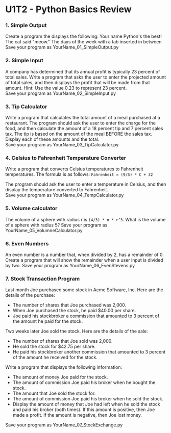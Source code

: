 # U1T2 - Python Basics Review

### 1. Simple Output
Create a program the displays the following:
Your name
Python's the best!
The cat said "meow."
The days of the week with a tab inserted in between  
Save your program as YourName_01_SimpleOutput.py

### 2. Simple Input
A company has determined that its annual profit is typically 23 percent of total sales. Write
a program that asks the user to enter the projected amount of total sales, and then displays
the profit that will be made from that amount.
Hint: Use the value 0.23 to represent 23 percent.  
Save your program as YourName_02_SimpleInput.py

### 3. Tip Calculator
Write a program that calculates the total amount of a meal purchased at a restaurant. The 
program should ask the user to enter the charge for the food, and then calculate the amount 
of a 18 percent tip and 7 percent sales tax. The tip is based on the amount of the meal BEFORE the sales tax. Display each of these amounts and the total.  
Save your program as YourName_03_TipCalculator.py

### 4. Celsius to Fahrenheit Temperature Converter
Write a program that converts Celsius temperatures to Fahrenheit temperatures. The formula is as follows: `Fahrenheit = (9/5) * C + 32`

The program should ask the user to enter a temperature in Celsius, and then display the temperature converted to Fahrenheit.  
Save your program as YourName_04_TempCalculator.py

### 5. Volume calculator
The volume of a sphere with radius r is `(4/3) * π * r^3`.  What is the volume of a sphere with radius 5?
Save your program as YourName_05_VolumneCalculator.py


### 6. Even Numbers 
An even number is a number that, when divided by 2, has a remainder of 0. Create a program that will show the remainder when a user input is divided by two.
Save your program as YourName_06_EvenStevens.py

### 7. Stock Transaction Program
Last month Joe purchased some stock in Acme Software, Inc. Here are the details of the purchase:

- The number of shares that Joe purchased was 2,000.
- When Joe purchased the stock, he paid $40.00 per share.
- Joe paid his stockbroker a commission that amounted to 3 percent of the amount he paid for the stock.

Two weeks later Joe sold the stock. Here are the details of the sale:

- The number of shares that Joe sold was 2,000.
- He sold the stock for $42.75 per share.
- He paid his stockbroker another commission that amounted to 3 percent of the amount he received for the stock.

Write a program that displays the following information:
- The amount of money Joe paid for the stock.
- The amount of commission Joe paid his broker when he bought the stock.
- The amount that Joe sold the stock for.
- The amount of commission Joe paid his broker when he sold the stock.
- Display the amount of money that Joe had left when he sold the stock and paid his broker (both times). If this amount is positive, then Joe made a profit. If the amount is negative, then Joe lost money.

Save your program as YourName_07_StockExchange.py
